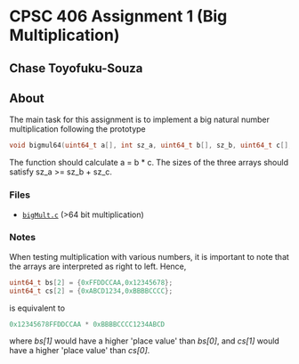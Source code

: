 # CPSC 406 Assignment 1 (Big Multiplication)
## Chase Toyofuku-Souza

## About
The main task for this assignment is to implement a big natural number multiplication following the prototype 
```c
void bigmul64(uint64_t a[], int sz_a, uint64_t b[], sz_b, uint64_t c[], int sz_c);
```
The function should calculate a = b * c. The sizes of the three arrays should satisfy sz_a >= sz_b + sz_c.

### Files
- [`bigMult.c`](bigMult.c) (>64 bit multiplication)

### Notes
When testing multiplication with various numbers, it is important to note that the arrays are interpreted as right to left. Hence,
```c
uint64_t bs[2] = {0xFFDDCCAA,0x12345678};
uint64_t cs[2] = {0xABCD1234,0xBBBBCCCC};
```
is equivalent to
```c
0x12345678FFDDCCAA * 0xBBBBCCCC1234ABCD
```
where *bs[1]* would have a higher 'place value' than *bs[0]*, and *cs[1]* would have a higher 'place value' than *cs[0]*.
